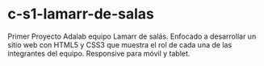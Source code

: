 # c-s1-lamarr-de-salas
Primer Proyecto Adalab equipo Lamarr de salás.
Enfocado a desarrollar un sitio web con HTML5 y CSS3 que muestra el rol de cada una de las integrantes del equipo.
Responsive para móvil y tablet.
